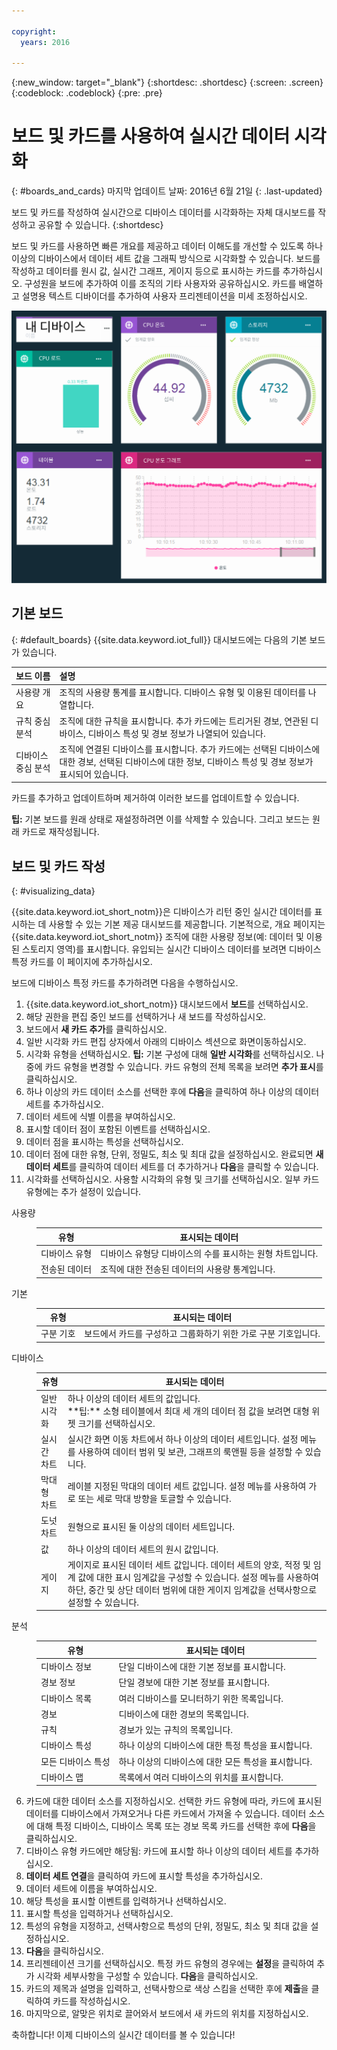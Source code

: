 ```yaml
---

copyright:
  years: 2016

---
```


{:new_window: target="\_blank"}
{:shortdesc: .shortdesc}
{:screen: .screen}
{:codeblock: .codeblock}
{:pre: .pre}

# 보드 및 카드를 사용하여 실시간 데이터 시각화
{: #boards_and_cards}
마지막 업데이트 날짜: 2016년 6월 21일
{: .last-updated}

보드 및 카드를 작성하여 실시간으로 디바이스 데이터를 시각화하는 자체 대시보드를 작성하고 공유할 수 있습니다.
{:shortdesc}

보드 및 카드를 사용하면 빠른 개요를 제공하고 데이터 이해도를 개선할 수 있도록 하나 이상의 디바이스에서 데이터 세트 값을 그래픽 방식으로 시각화할 수 있습니다. 보드를 작성하고 데이터를 원시 값, 실시간 그래프, 게이지 등으로 표시하는 카드를 추가하십시오. 구성원을 보드에 추가하여 이를 조직의 기타 사용자와 공유하십시오. 카드를 배열하고 설명용 텍스트 디바이더를 추가하여 사용자 프리젠테이션을 미세 조정하십시오.   

![카드로 실시간 데이터 표시.](images/boards_and_cards.svg "카드로 실시간 데이터 표시.")

## 기본 보드
{: #default_boards}
{{site.data.keyword.iot_full}} 대시보드에는 다음의 기본 보드가 있습니다. 

|보드 이름 | 설명 |  
|:---|:---|  
|사용량 개요  | 조직의 사용량 통계를 표시합니다. 디바이스 유형 및 이용된 데이터를 나열합니다.
|규칙 중심 분석 | 조직에 대한 규칙을 표시합니다. 추가 카드에는 트리거된 경보, 연관된 디바이스, 디바이스 특성 및 경보 정보가 나열되어 있습니다.  |  
|디바이스 중심 분석 | 조직에 연결된 디바이스를 표시합니다. 추가 카드에는 선택된 디바이스에 대한 경보, 선택된 디바이스에 대한 정보, 디바이스 특성 및 경보 정보가 표시되어 있습니다.  |

카드를 추가하고 업데이트하며 제거하여 이러한 보드를 업데이트할 수 있습니다. 

**팁:** 기본 보드를 원래 상태로 재설정하려면 이를 삭제할 수 있습니다. 그리고 보드는 원래 카드로 재작성됩니다. 

## 보드 및 카드 작성
{: #visualizing_data}

{{site.data.keyword.iot_short_notm}}은 디바이스가 리턴 중인 실시간 데이터를 표시하는 데 사용할 수 있는 기본 제공 대시보드를 제공합니다. 기본적으로, 개요 페이지는 {{site.data.keyword.iot_short_notm}} 조직에 대한 사용량 정보(예: 데이터 및 이용된 스토리지 영역)를 표시합니다. 유입되는 실시간 디바이스 데이터를 보려면 디바이스 특정 카드를 이 페이지에 추가하십시오. 

보드에 디바이스 특정 카드를 추가하려면 다음을 수행하십시오. 
1. {{site.data.keyword.iot_short_notm}} 대시보드에서 **보드**를 선택하십시오. 
2. 해당 권한을 편집 중인 보드를 선택하거나 새 보드를 작성하십시오. 
3. 보드에서 **새 카드 추가**를 클릭하십시오. 
2. 일반 시각화 카드 편집 상자에서 아래의 디바이스 섹션으로 화면이동하십시오. 
3. 시각화 유형을 선택하십시오.
**팁:** 기본 구성에 대해 **일반 시각화**를 선택하십시오. 나중에 카드 유형을 변경할 수 있습니다.
카드 유형의 전체 목록을 보려면 **추가 표시**를 클릭하십시오. 
4.	하나 이상의 카드 데이터 소스를 선택한 후에 **다음**을 클릭하여 하나 이상의 데이터 세트를 추가하십시오. 
 1.	데이터 세트에 식별 이름을 부여하십시오. 
 2. 표시할 데이터 점이 포함된 이벤트를 선택하십시오. 
 3.	데이터 점을 표시하는 특성을 선택하십시오. 
 4.	데이터 점에 대한 유형, 단위, 정밀도, 최소 및 최대 값을 설정하십시오.
 완료되면 **새 데이터 세트**를 클릭하여 데이터 세트를 더 추가하거나 **다음**을 클릭할 수 있습니다. 
5.	시각화를 선택하십시오. 사용할 시각화의 유형 및 크기를 선택하십시오. 일부 카드 유형에는 추가 설정이 있습니다. 
<dl>
<dt>사용량</dt>
<dd>
<table>
<thead>
<tr>
<th>유형</th>
<th>표시되는 데이터</th>
</tr>
</thead>
<tbody>
<tr>
<td>디바이스 유형</td>
<td>디바이스 유형당 디바이스의 수를 표시하는 원형 차트입니다. </td>
</tr><tr>
<td>전송된 데이터</td>
<td>조직에 대한 전송된 데이터의 사용량 통계입니다. </td>
</tr>
</tbody>
</table>
</dd>
<dt>기본</dt>
<dd>
<table>
<thead>
<tr>
<th>유형</th>
<th>표시되는 데이터</th>
</tr>
</thead>
<tbody>
<tr>
<td>구분 기호</td>
<td>보드에서 카드를 구성하고 그룹화하기 위한 가로 구분 기호입니다. </td>
</tr>
</tbody>
</table>
</dd>
<dt>디바이스</dt>
<dd><table>
<thead>
<tr>
<th>유형</th>
<th>표시되는 데이터</th>
</tr>
</thead>
<tbody>
<tr>
<td>일반 시각화</td>
<td>하나 이상의 데이터 세트의 값입니다. </br>**팁:** 소형 테이블에서 최대 세 개의 데이터 점 값을 보려면 대형 위젯 크기를 선택하십시오. </td>
</tr>
<tr>
<td>실시간 차트</td>
<td>실시간 화면 이동 차트에서 하나 이상의 데이터 세트입니다. 설정 메뉴를 사용하여 데이터 범위 및 보관, 그래프의 룩앤필 등을 설정할 수 있습니다. </td>
</tr>
<tr>
<td>막대형 차트</td>
<td>레이블 지정된 막대의 데이터 세트 값입니다. 설정 메뉴를 사용하여 가로 또는 세로 막대 방향을 토글할 수 있습니다. </td>
</tr>
<tr>
<td>도넛 차트</td>
<td>원형으로 표시된 둘 이상의 데이터 세트입니다. </td>
</tr>
<tr>
<td>값</td>
<td>하나 이상의 데이터 세트의 원시 값입니다. </td>
</tr>
<tr>
<td>게이지</td>
<td>게이지로 표시된 데이터 세트 값입니다. 데이터 세트의 양호, 적정 및 임계 값에 대한 표시 임계값을 구성할 수 있습니다. 설정 메뉴를 사용하여 하단, 중간 및 상단 데이터 범위에 대한 게이지 임계값을 선택사항으로 설정할 수 있습니다. </td>
</tr>
</tbody>
</table>
</dd>
<dt>분석</dt>
<dd>
<table>
<thead>
<tr>
<th>유형</th>
<th>표시되는 데이터</th>
</tr>
</thead>
<tbody>
<tr>
<td>디바이스 정보</td>
<td>단일 디바이스에 대한 기본 정보를 표시합니다. </td>
</tr>
<tr>
<td>경보 정보</td>
<td>단일 경보에 대한 기본 정보를 표시합니다. </td>
</tr>
<tr>
<td>디바이스 목록</td>
<td>여러 디바이스를 모니터하기 위한 목록입니다. </td>
</tr>
<tr>
<td>경보</td>
<td>디바이스에 대한 경보의 목록입니다. </td>
</tr>
<tr>
<td>규칙</td>
<td>경보가 있는 규칙의 목록입니다. </td>
</tr>
<tr>
<td>디바이스 특성</td>
<td>하나 이상의 디바이스에 대한 특정 특성을 표시합니다. </td>
</tr>
<tr>
<td>모든 디바이스 특성</td>
<td>하나 이상의 디바이스에 대한 모든 특성을 표시합니다. </td>
</tr>
<tr>
<td>디바이스 맵</td>
<td>목록에서 여러 디바이스의 위치를 표시합니다. </td>
</tr>
</tbody>
</table>
</dd>
</dl>

6. 카드에 대한 데이터 소스를 지정하십시오.
선택한 카드 유형에 따라, 카드에 표시된 데이터를 디바이스에서 가져오거나 다른 카드에서 가져올 수 있습니다. 
데이터 소스에 대해 특정 디바이스, 디바이스 목록 또는 경보 목록 카드를 선택한 후에 **다음**을 클릭하십시오. 
7. 디바이스 유형 카드에만 해당됨: 카드에 표시할 하나 이상의 데이터 세트를 추가하십시오.    
 1. **데이터 세트 연결**을 클릭하여 카드에 표시할 특성을 추가하십시오. 
 2. 데이터 세트에 이름을 부여하십시오. 
 3. 해당 특성을 표시할 이벤트를 입력하거나 선택하십시오. 
 4. 표시할 특성을 입력하거나 선택하십시오. 
 5. 특성의 유형을 지정하고, 선택사항으로 특성의 단위, 정밀도, 최소 및 최대 값을 설정하십시오.   
 6. **다음**을 클릭하십시오. 
7. 프리젠테이션 크기를 선택하십시오.
특정 카드 유형의 경우에는 **설정**을 클릭하여 추가 시각화 세부사항을 구성할 수 있습니다. **다음**을 클릭하십시오. 
7. 카드의 제목과 설명을 입력하고, 선택사항으로 색상 스킴을 선택한 후에 **제출**을 클릭하여 카드를 작성하십시오. 
7.	마지막으로, 알맞은 위치로 끌어와서 보드에서 새 카드의 위치를 지정하십시오.   

축하합니다! 이제 디바이스의 실시간 데이터를 볼 수 있습니다! 
